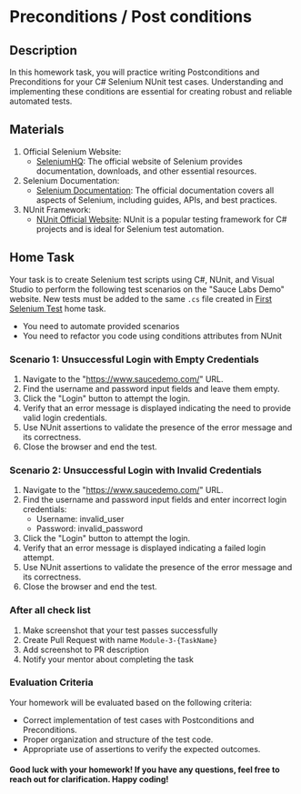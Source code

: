 ﻿# Preconditions / Post conditions

## Description

In this homework task, you will practice writing Postconditions and Preconditions for your C# Selenium NUnit test cases. Understanding and implementing these conditions are essential for creating robust and reliable automated tests.

## Materials

1. Official Selenium Website:
    - [SeleniumHQ](https://www.selenium.dev/): The official website of Selenium provides documentation, downloads, and other essential resources.
2. Selenium Documentation:
    - [Selenium Documentation](https://www.selenium.dev/documentation/en/): The official documentation covers all aspects of Selenium, including guides, APIs, and best practices.
3. NUnit Framework:
    - [NUnit Official Website](https://nunit.org/): NUnit is a popular testing framework for C# projects and is ideal for Selenium test automation.

## Home Task

Your task is to create Selenium test scripts using C#, NUnit, and Visual Studio to perform the following test scenarios on the "Sauce Labs Demo" website.
New tests must be added to the same `.cs` file created in [First Selenium Test](../module1/hometask.md) home task.

- You need to automate provided scenarios
- You need to refactor you code using conditions attributes from NUnit

### Scenario 1: Unsuccessful Login with Empty Credentials

1. Navigate to the "https://www.saucedemo.com/" URL. 
2. Find the username and password input fields and leave them empty. 
3. Click the "Login" button to attempt the login. 
4. Verify that an error message is displayed indicating the need to provide valid login credentials. 
5. Use NUnit assertions to validate the presence of the error message and its correctness. 
6. Close the browser and end the test.

### Scenario 2: Unsuccessful Login with Invalid Credentials

1. Navigate to the "https://www.saucedemo.com/" URL. 
2. Find the username and password input fields and enter incorrect login credentials:
   - Username: invalid_user
   - Password: invalid_password 
3. Click the "Login" button to attempt the login. 
4. Verify that an error message is displayed indicating a failed login attempt. 
5. Use NUnit assertions to validate the presence of the error message and its correctness. 
6. Close the browser and end the test.

### After all check list

1. Make screenshot that your test passes successfully
2. Create Pull Request with name `Module-3-{TaskName}`
3. Add screenshot to PR description
4. Notify your mentor about completing the task

### Evaluation Criteria
Your homework will be evaluated based on the following criteria:

- Correct implementation of test cases with Postconditions and Preconditions. 
- Proper organization and structure of the test code. 
- Appropriate use of assertions to verify the expected outcomes. 

#### Good luck with your homework! If you have any questions, feel free to reach out for clarification. Happy coding!
